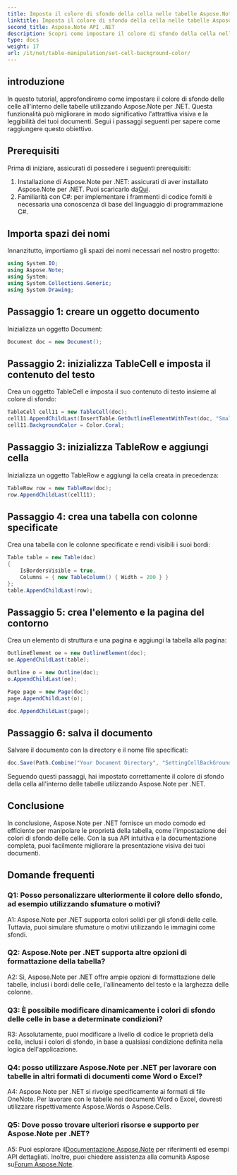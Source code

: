 ```yaml
---
title: Imposta il colore di sfondo della cella nelle tabelle Aspose.Note
linktitle: Imposta il colore di sfondo della cella nelle tabelle Aspose.Note
second_title: Aspose.Note API .NET
description: Scopri come impostare il colore di sfondo della cella nelle tabelle Aspose.Note utilizzando la guida passo passo. Migliora le immagini dei documenti senza sforzo.
type: docs
weight: 17
url: /it/net/table-manipulation/set-cell-background-color/
---
```

## introduzione

In questo tutorial, approfondiremo come impostare il colore di sfondo delle celle all'interno delle tabelle utilizzando Aspose.Note per .NET. Questa funzionalità può migliorare in modo significativo l'attrattiva visiva e la leggibilità dei tuoi documenti. Segui i passaggi seguenti per sapere come raggiungere questo obiettivo.

## Prerequisiti

Prima di iniziare, assicurati di possedere i seguenti prerequisiti:

1.  Installazione di Aspose.Note per .NET: assicurati di aver installato Aspose.Note per .NET. Puoi scaricarlo da[Qui](https://releases.aspose.com/note/net/).
2. Familiarità con C#: per implementare i frammenti di codice forniti è necessaria una conoscenza di base del linguaggio di programmazione C#.

## Importa spazi dei nomi

Innanzitutto, importiamo gli spazi dei nomi necessari nel nostro progetto:

```csharp
using System.IO;
using Aspose.Note;
using System;
using System.Collections.Generic;
using System.Drawing;
```

## Passaggio 1: creare un oggetto documento

Inizializza un oggetto Document:

```csharp
Document doc = new Document();
```

## Passaggio 2: inizializza TableCell e imposta il contenuto del testo

Crea un oggetto TableCell e imposta il suo contenuto di testo insieme al colore di sfondo:

```csharp
TableCell cell11 = new TableCell(doc);
cell11.AppendChildLast(InsertTable.GetOutlineElementWithText(doc, "Small text"));
cell11.BackgroundColor = Color.Coral;
```

## Passaggio 3: inizializza TableRow e aggiungi cella

Inizializza un oggetto TableRow e aggiungi la cella creata in precedenza:

```csharp
TableRow row = new TableRow(doc);
row.AppendChildLast(cell11);
```

## Passaggio 4: crea una tabella con colonne specificate

Crea una tabella con le colonne specificate e rendi visibili i suoi bordi:

```csharp
Table table = new Table(doc)
{
    IsBordersVisible = true,
    Columns = { new TableColumn() { Width = 200 } }
};
table.AppendChildLast(row);
```

## Passaggio 5: crea l'elemento e la pagina del contorno

Crea un elemento di struttura e una pagina e aggiungi la tabella alla pagina:

```csharp
OutlineElement oe = new OutlineElement(doc);
oe.AppendChildLast(table);

Outline o = new Outline(doc);
o.AppendChildLast(oe);

Page page = new Page(doc);
page.AppendChildLast(o);

doc.AppendChildLast(page);
```

## Passaggio 6: salva il documento

Salvare il documento con la directory e il nome file specificati:

```csharp
doc.Save(Path.Combine("Your Document Directory", "SettingCellBackGroundColor.pdf"));
```

Seguendo questi passaggi, hai impostato correttamente il colore di sfondo della cella all'interno delle tabelle utilizzando Aspose.Note per .NET.

## Conclusione

In conclusione, Aspose.Note per .NET fornisce un modo comodo ed efficiente per manipolare le proprietà della tabella, come l'impostazione dei colori di sfondo delle celle. Con la sua API intuitiva e la documentazione completa, puoi facilmente migliorare la presentazione visiva dei tuoi documenti.

## Domande frequenti

### Q1: Posso personalizzare ulteriormente il colore dello sfondo, ad esempio utilizzando sfumature o motivi?

A1: Aspose.Note per .NET supporta colori solidi per gli sfondi delle celle. Tuttavia, puoi simulare sfumature o motivi utilizzando le immagini come sfondi.

### Q2: Aspose.Note per .NET supporta altre opzioni di formattazione della tabella?

A2: Sì, Aspose.Note per .NET offre ampie opzioni di formattazione delle tabelle, inclusi i bordi delle celle, l'allineamento del testo e la larghezza delle colonne.

### Q3: È possibile modificare dinamicamente i colori di sfondo delle celle in base a determinate condizioni?

R3: Assolutamente, puoi modificare a livello di codice le proprietà della cella, inclusi i colori di sfondo, in base a qualsiasi condizione definita nella logica dell'applicazione.

### Q4: posso utilizzare Aspose.Note per .NET per lavorare con tabelle in altri formati di documenti come Word o Excel?

A4: Aspose.Note per .NET si rivolge specificamente ai formati di file OneNote. Per lavorare con le tabelle nei documenti Word o Excel, dovresti utilizzare rispettivamente Aspose.Words o Aspose.Cells.

### Q5: Dove posso trovare ulteriori risorse e supporto per Aspose.Note per .NET?

 A5: Puoi esplorare il[Documentazione Aspose.Note](https://reference.aspose.com/note/net/) per riferimenti ed esempi API dettagliati. Inoltre, puoi chiedere assistenza alla comunità Aspose su[Forum Aspose.Note](https://forum.aspose.com/c/note/28).